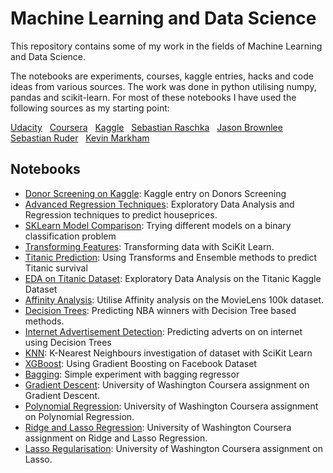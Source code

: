 # Machine Learning and Data Science

This repository contains some of my work in the fields of Machine Learning and Data Science.

The notebooks are experiments, courses, kaggle entries, hacks and code ideas from various sources.  The work was done in python utilising numpy, pandas and scikit-learn.  For most of these notebooks I have used the following sources as my starting point:

[Udacity](https://eu.udacity.com/) &nbsp; 
[Coursera](https://www.coursera.org) &nbsp; 
[Kaggle](https://www.kaggle.com) &nbsp; 
[Sebastian Raschka](https://sebastianraschka.com/books.html) &nbsp; 
[Jason Brownlee](https://machinelearningmastery.com) &nbsp; 
[Sebastian Ruder](http://ruder.io/optimizing-gradient-descent/) &nbsp; 
[Kevin Markham](https://www.youtube.com/user/dataschool) &nbsp; 


## Notebooks
* [Donor Screening on Kaggle](https://github.com/riched158/Kaggle/blob/master/P1/donors1.ipynb): Kaggle entry on Donors Screening
* [Advanced Regression Techniques](https://github.com/riched158/Kaggle/blob/master/P1/Ames_Housing1.ipynb): Exploratory Data Analysis and Regression techniques to predict houseprices.
* [SKLearn Model Comparison](https://github.com/riched158/MachineLearning/blob/master/Binary%20Classification.ipynb): Trying different models on a binary classification problem
* [Transforming Features](https://github.com/riched158/Machine-Learning-Shallow/blob/master/FeaturesAndTransformers.ipynb): Transforming data with SciKit Learn.
* [Titanic Prediction](https://github.com/riched158/Machine-Learning-Shallow/blob/master/TitanicPipelines.ipynb): Using Transforms and Ensemble methods to predict Titanic survival
* [EDA on Titanic Dataset](https://github.com/riched158/Kaggle/blob/master/P1/Titanic4.ipynb): Exploratory Data Analysis on the Titanic Kaggle Dataset
* [Affinity Analysis](https://github.com/riched158/Machine-Learning-Shallow/blob/master/AffinityAnalysis.ipynb): Utilise Affinity analysis on the MovieLens 100k dataset.
* [Decision Trees](https://github.com/riched158/Machine-Learning-Shallow/blob/master/DTs_and_Feature_Engineeering.ipynb): Predicting NBA winners with Decision Tree based methods.
* [Internet Advertisement Detection](https://github.com/riched158/Machine-Learning-Shallow/blob/master/FeaturesAndTransformers2.ipynb): Predicting adverts on on internet using Decision Trees
* [KNN](https://github.com/riched158/Machine-Learning-Shallow/blob/master/KNN.ipynb): K-Nearest Neighbours investigation of dataset with SciKit Learn 
* [XGBoost](https://github.com/riched158/Machine-Learning-Shallow/blob/master/XGBoostTutorial.ipynb): Using Gradient Boosting on Facebook Dataset
* [Bagging](https://github.com/riched158/Machine-Learning-Shallow/blob/master/Bagging%20Regressor.ipynb): Simple experiment with bagging regressor 
* [Gradient Descent](https://github.com/riched158/ML-Regression/blob/master/week-2-multiple-regression-assign-2.ipynb): University of Washington Coursera assignment on Gradient Descent.
* [Polynomial Regression](https://github.com/riched158/ML-Regression/blob/master/week-3-polynomial-regression-assign.ipynb): University of Washington Coursera assignment on Polynomial Regression.
* [Ridge and Lasso Regression](https://github.com/riched158/ML-Regression/blob/master/Overfitting_Ridge_Lasso.ipynb): University of Washington Coursera assignment on Ridge and Lasso Regression.
* [Lasso Regularisation](https://github.com/riched158/ML-Regression/blob/master/week-5-lasso-assign-2.ipynb): University of Washington Coursera assignment on Lasso.



